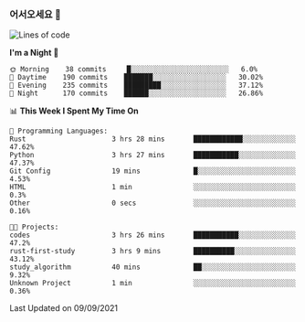 ### 어서오세요 👋

<!--START_SECTION:waka-->
![Lines of code](https://img.shields.io/badge/From%20Hello%20World%20I%27ve%20Written-416819%20lines%20of%20code-blue)

**I'm a Night 🦉** 

```text
🌞 Morning    38 commits     █░░░░░░░░░░░░░░░░░░░░░░░░   6.0% 
🌆 Daytime    190 commits    ███████░░░░░░░░░░░░░░░░░░   30.02% 
🌃 Evening    235 commits    █████████░░░░░░░░░░░░░░░░   37.12% 
🌙 Night      170 commits    ██████░░░░░░░░░░░░░░░░░░░   26.86%

```


📊 **This Week I Spent My Time On** 

```text
💬 Programming Languages: 
Rust                     3 hrs 28 mins       ████████████░░░░░░░░░░░░░   47.62% 
Python                   3 hrs 27 mins       ███████████░░░░░░░░░░░░░░   47.37% 
Git Config               19 mins             █░░░░░░░░░░░░░░░░░░░░░░░░   4.53% 
HTML                     1 min               ░░░░░░░░░░░░░░░░░░░░░░░░░   0.3% 
Other                    0 secs              ░░░░░░░░░░░░░░░░░░░░░░░░░   0.16%

🐱‍💻 Projects: 
codes                    3 hrs 26 mins       ███████████░░░░░░░░░░░░░░   47.2% 
rust-first-study         3 hrs 9 mins        ██████████░░░░░░░░░░░░░░░   43.12% 
study_algorithm          40 mins             ██░░░░░░░░░░░░░░░░░░░░░░░   9.32% 
Unknown Project          1 min               ░░░░░░░░░░░░░░░░░░░░░░░░░   0.36%

```


 Last Updated on 09/09/2021
<!--END_SECTION:waka-->
